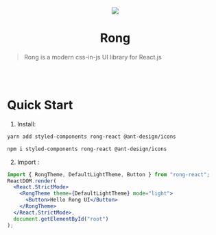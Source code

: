 <br/>
<p align="center"><img  src="https://github.com/TingzhouJia/Rong/raw/master/rong.png"/></p>

<h1 align="center">Rong</h1>

> Rong is a modern css-in-js UI library for React.js

<br/>
<br/>

# Quick Start

1.  Install: 
```bash
yarn add styled-components rong-react @ant-design/icons
```
```bash
npm i styled-components rong-react @ant-design/icons
```

2.  Import :

```jsx
import { RongTheme, DefaultLightTheme, Button } from "rong-react";
ReactDOM.render(
  <React.StrictMode>
    <RongTheme theme={DefaultLightTheme} mode="light">
      <Button>Hello Rong UI</Button>
    </RongTheme>
  </React.StrictMode>,
  document.getElementById("root")
);
```

<br/>



